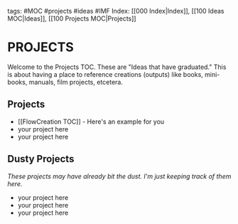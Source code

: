 tags: #MOC #projects #ideas #IMF
Index: [[000 Index|Index]], [[100 Ideas MOC|Ideas]], [[100 Projects MOC|Projects]] 

# PROJECTS
Welcome to the Projects TOC. These are "Ideas that have graduated." This is about having a place to reference creations (outputs) like books, mini-books, manuals, film projects, etcetera. 

## Projects 
- [[FlowCreation TOC]] - Here's an example for you
 - your project here
 - your project here

## Dusty Projects
*These projects may have already bit the dust. I'm just keeping track of them here.*
 - your project here
 - your project here
 - your project here
